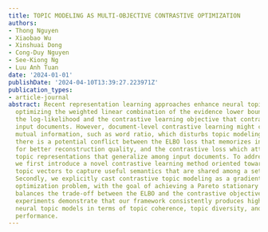 ```yaml
---
title: TOPIC MODELING AS MULTI-OBJECTIVE CONTRASTIVE OPTIMIZATION
authors:
- Thong Nguyen
- Xiaobao Wu
- Xinshuai Dong
- Cong-Duy Nguyen
- See-Kiong Ng
- Luu Anh Tuan
date: '2024-01-01'
publishDate: '2024-04-10T13:39:27.223971Z'
publication_types:
- article-journal
abstract: Recent representation learning approaches enhance neural topic models by
  optimizing the weighted linear combination of the evidence lower bound (ELBO) of
  the log-likelihood and the contrastive learning objective that contrasts pairs of
  input documents. However, document-level contrastive learning might capture low-level
  mutual information, such as word ratio, which disturbs topic modeling. Moreover,
  there is a potential conflict between the ELBO loss that memorizes input details
  for better reconstruction quality, and the contrastive loss which attempts to learn
  topic representations that generalize among input documents. To address these issues,
  we first introduce a novel contrastive learning method oriented towards sets of
  topic vectors to capture useful semantics that are shared among a set of input documents.
  Secondly, we explicitly cast contrastive topic modeling as a gradient-based multi-objective
  optimization problem, with the goal of achieving a Pareto stationary solution that
  balances the trade-off between the ELBO and the contrastive objective. Extensive
  experiments demonstrate that our framework consistently produces higher-performing
  neural topic models in terms of topic coherence, topic diversity, and downstream
  performance.
---
```

